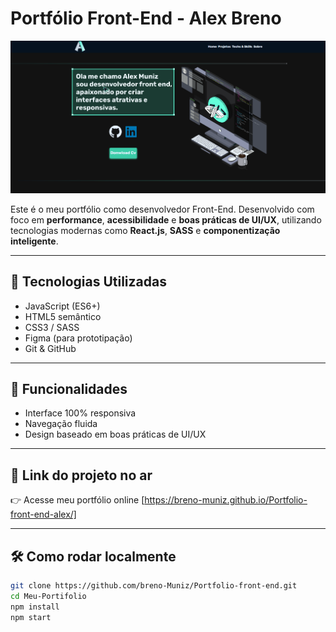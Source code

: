 # Portfólio Front-End - Alex Breno
[![Preview do Portfólio](Assets/portfolioprev.png)](https://breno-muniz.github.io/Portfolio-front-end-alex/)



Este é o meu portfólio como desenvolvedor Front-End. Desenvolvido com foco em **performance**, **acessibilidade** e **boas práticas de UI/UX**, utilizando tecnologias modernas como **React.js**, **SASS** e **componentização inteligente**.

---

## 🚀 Tecnologias Utilizadas

- JavaScript (ES6+)
- HTML5 semântico
- CSS3 / SASS
- Figma (para prototipação)
- Git & GitHub

---

## 🎯 Funcionalidades

- Interface 100% responsiva 
- Navegação fluida 
- Design baseado em boas práticas de UI/UX

---

## 🔗 Link do projeto no ar

👉 Acesse meu portfólio online [https://breno-muniz.github.io/Portfolio-front-end-alex/]

---

## 🛠️ Como rodar localmente

```bash
git clone https://github.com/breno-Muniz/Portfolio-front-end.git
cd Meu-Portifolio
npm install
npm start

